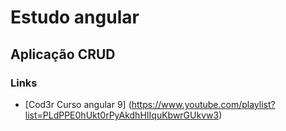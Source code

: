 # Estudo angular

## Aplicação CRUD

### Links

- [Cod3r Curso angular 9] (https://www.youtube.com/playlist?list=PLdPPE0hUkt0rPyAkdhHIIquKbwrGUkvw3)
